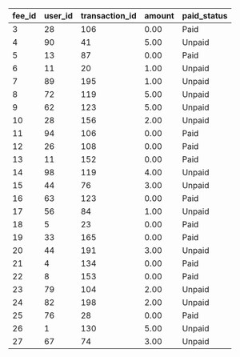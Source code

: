 | fee_id | user_id | transaction_id | amount | paid_status |
| ------ | ------- | -------------- | ------ | ----------- |
| 3      | 28      | 106            | 0.00   | Paid        |
| 4      | 90      | 41             | 5.00   | Unpaid      |
| 5      | 13      | 87             | 0.00   | Paid        |
| 6      | 11      | 20             | 1.00   | Unpaid      |
| 7      | 89      | 195            | 1.00   | Unpaid      |
| 8      | 72      | 119            | 5.00   | Unpaid      |
| 9      | 62      | 123            | 5.00   | Unpaid      |
| 10     | 28      | 156            | 2.00   | Unpaid      |
| 11     | 94      | 106            | 0.00   | Paid        |
| 12     | 26      | 108            | 0.00   | Paid        |
| 13     | 11      | 152            | 0.00   | Paid        |
| 14     | 98      | 119            | 4.00   | Unpaid      |
| 15     | 44      | 76             | 3.00   | Unpaid      |
| 16     | 63      | 123            | 0.00   | Paid        |
| 17     | 56      | 84             | 1.00   | Unpaid      |
| 18     | 5       | 23             | 0.00   | Paid        |
| 19     | 33      | 165            | 0.00   | Paid        |
| 20     | 44      | 191            | 3.00   | Unpaid      |
| 21     | 4       | 134            | 0.00   | Paid        |
| 22     | 8       | 153            | 0.00   | Paid        |
| 23     | 79      | 104            | 2.00   | Unpaid      |
| 24     | 82      | 198            | 2.00   | Unpaid      |
| 25     | 76      | 28             | 0.00   | Paid        |
| 26     | 1       | 130            | 5.00   | Unpaid      |
| 27     | 67      | 74             | 3.00   | Unpaid      |